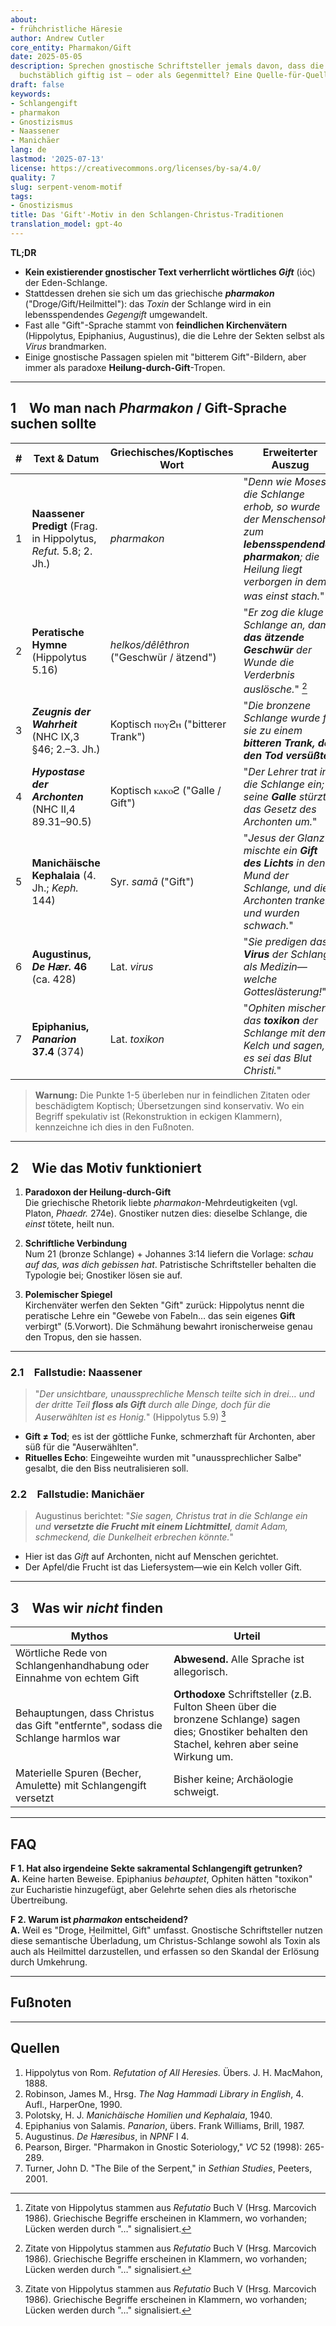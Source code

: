 ```yaml
---
about:
- frühchristliche Häresie
author: Andrew Cutler
core_entity: Pharmakon/Gift
date: 2025-05-05
description: Sprechen gnostische Schriftsteller jemals davon, dass die Schlange Christi
  buchstäblich giftig ist – oder als Gegenmittel? Eine Quelle-für-Quelle-Prüfung.
draft: false
keywords:
- Schlangengift
- pharmakon
- Gnostizismus
- Naassener
- Manichäer
lang: de
lastmod: '2025-07-13'
license: https://creativecommons.org/licenses/by-sa/4.0/
quality: 7
slug: serpent-venom-motif
tags:
- Gnostizismus
title: Das 'Gift'-Motiv in den Schlangen-Christus-Traditionen
translation_model: gpt-4o
---
```


**TL;DR**

- **Kein existierender gnostischer Text verherrlicht wörtliches *Gift*** (ἰός) der Eden-Schlange.
- Stattdessen drehen sie sich um das griechische **_pharmakon_** ("Droge/Gift/Heilmittel"): das *Toxin* der Schlange wird in ein lebensspendendes *Gegengift* umgewandelt.
- Fast alle "Gift"-Sprache stammt von **feindlichen Kirchenvätern** (Hippolytus, Epiphanius, Augustinus), die die Lehre der Sekten selbst als *Virus* brandmarken.
- Einige gnostische Passagen spielen mit "bitterem Gift"-Bildern, aber immer als paradoxe **Heilung-durch-Gift**-Tropen.

---

## 1 Wo man nach *Pharmakon* / Gift-Sprache suchen sollte

| # | Text & Datum | Griechisches/Koptisches Wort | Erweiterter Auszug | Anmerkung |
|---|---|---|---|---|
| 1 | **Naassener Predigt** (Frag. in Hippolytus, *Refut.* 5.8; 2. Jh.) | _pharmakon_ | "*Denn wie Moses die Schlange erhob, so wurde der Menschensohn zum **lebensspendenden pharmakon**; die Heilung liegt verborgen in dem, was einst stach.*" [^1] | Das "Medikament" der Schlange rettet die Gebissenen. |
| 2 | **Peratische Hymne** (Hippolytus 5.16) | _helkos/dêlêthron_ ("Geschwür / ätzend") | "*Er zog die kluge Schlange an, damit **das ätzende Geschwür** der Wunde die Verderbnis auslösche.*" [^1] | Gift als selbstverzehrendes Geschwür. |
| 3 | **_Zeugnis der Wahrheit_** (NHC IX,3 §46; 2.–3. Jh.) | Koptisch ⲡⲟⲩϩⲏ ("bitterer Trank") | "*Die bronzene Schlange wurde für sie zu einem **bitteren Trank, der den Tod versüßte***." | Paradoxe Heilung. |
| 4 | **_Hypostase der Archonten_** (NHC II,4 89.31–90.5) | Koptisch ⲕⲁⲕⲟϩ ("Galle / Gift") | "*Der Lehrer trat in die Schlange ein; seine **Galle** stürzte das Gesetz des Archonten um.*" | Heilbringende Galle. |
| 5 | **Manichäische Kephalaia** (4. Jh.; *Keph.* 144) | Syr. _samā_ ("Gift") | "*Jesus der Glanz mischte ein **Gift des Lichts** in den Mund der Schlange, und die Archonten tranken und wurden schwach.*" | Gift als Archonten-Killer. |
| 6 | **Augustinus, _De Hær._ 46** (ca. 428) | Lat. _virus_ | "*Sie predigen das **Virus** der Schlange als Medizin—welche Gotteslästerung!*" | Polemik, keine Selbstbeschreibung. |
| 7 | **Epiphanius, _Panarion_ 37.4** (374) | Lat. _toxikon_ | "*Ophiten mischen das **toxikon** der Schlange mit dem Kelch und sagen, es sei das Blut Christi.*" | Wahrscheinlich Karikatur. |

> **Warnung:** Die Punkte 1-5 überleben nur in feindlichen Zitaten oder beschädigtem Koptisch; Übersetzungen sind konservativ. Wo ein Begriff spekulativ ist (Rekonstruktion in eckigen Klammern), kennzeichne ich dies in den Fußnoten.

---

## 2 Wie das Motiv funktioniert

1. **Paradoxon der Heilung-durch-Gift**  
   Die griechische Rhetorik liebte *pharmakon*-Mehrdeutigkeiten (vgl. Platon, *Phaedr.* 274e). Gnostiker nutzen dies: dieselbe Schlange, die *einst* tötete, heilt nun.

2. **Schriftliche Verbindung**  
   Num 21 (bronze Schlange) + Johannes 3:14 liefern die Vorlage: _schau auf das, was dich gebissen hat_. Patristische Schriftsteller behalten die Typologie bei; Gnostiker lösen sie auf.

3. **Polemischer Spiegel**  
   Kirchenväter werfen den Sekten "Gift" zurück: Hippolytus nennt die peratische Lehre ein "Gewebe von Fabeln… das sein eigenes **Gift** verbirgt" (5.Vorwort). Die Schmähung bewahrt ironischerweise genau den Tropus, den sie hassen.

---

### 2.1 Fallstudie: Naassener

> "*Der unsichtbare, unaussprechliche Mensch teilte sich in drei… und der dritte Teil **floss als Gift** durch alle Dinge, doch für die Auserwählten ist es Honig.*" (Hippolytus 5.9) [^1]

- **Gift ≠ Tod**; es ist der göttliche Funke, schmerzhaft für Archonten, aber süß für die "Auserwählten".
- **Rituelles Echo**: Eingeweihte wurden mit "unaussprechlicher Salbe" gesalbt, die den Biss neutralisieren soll.

### 2.2 Fallstudie: Manichäer

> Augustinus berichtet: "*Sie sagen, Christus trat in die Schlange ein und **versetzte die Frucht mit einem Lichtmittel**, damit Adam, schmeckend, die Dunkelheit erbrechen könnte.*"

- Hier ist das *Gift* auf Archonten, nicht auf Menschen gerichtet.
- Der Apfel/die Frucht ist das Liefersystem—wie ein Kelch voller Gift.

---

## 3 Was wir *nicht* finden

| Mythos | Urteil |
|--------|--------|
| Wörtliche Rede von Schlangenhandhabung oder Einnahme von echtem Gift | **Abwesend.** Alle Sprache ist allegorisch. |
| Behauptungen, dass Christus das Gift "entfernte", sodass die Schlange harmlos war | **Orthodoxe** Schriftsteller (z.B. Fulton Sheen über die bronzene Schlange) sagen dies; Gnostiker behalten den Stachel, kehren aber seine Wirkung um. |
| Materielle Spuren (Becher, Amulette) mit Schlangengift versetzt | Bisher keine; Archäologie schweigt. |

---

## FAQ

**F 1. Hat also irgendeine Sekte sakramental Schlangengift getrunken?**  
**A.** Keine harten Beweise. Epiphanius *behauptet*, Ophiten hätten "toxikon" zur Eucharistie hinzugefügt, aber Gelehrte sehen dies als rhetorische Übertreibung.

**F 2. Warum ist *pharmakon* entscheidend?**  
**A.** Weil es "Droge, Heilmittel, Gift" umfasst. Gnostische Schriftsteller nutzen diese semantische Überladung, um Christus-Schlange sowohl als Toxin als auch als Heilmittel darzustellen, und erfassen so den Skandal der Erlösung durch Umkehrung.

---

## Fußnoten

[^1]: Zitate von Hippolytus stammen aus *Refutatio* Buch V (Hrsg. Marcovich 1986). Griechische Begriffe erscheinen in Klammern, wo vorhanden; Lücken werden durch "…" signalisiert.
[^2]: Koptische Texte folgen Robinson, *Nag Hammadi Library* (4. Aufl.). Transliteration normalisiert.
[^3]: Manichäischer Abschnitt in H. J. Polotsky, *Kephalaia der Lehrer* (1940), S. 144.

---

## Quellen

1. Hippolytus von Rom. *Refutation of All Heresies.* Übers. J. H. MacMahon, 1888.
2. Robinson, James M., Hrsg. *The Nag Hammadi Library in English*, 4. Aufl., HarperOne, 1990.
3. Polotsky, H. J. *Manichäische Homilien und Kephalaia*, 1940.
4. Epiphanius von Salamis. *Panarion*, übers. Frank Williams, Brill, 1987.
5. Augustinus. *De Hæresibus*, in *NPNF* I 4.
6. Pearson, Birger. "Pharmakon in Gnostic Soteriology," *VC* 52 (1998): 265-289.
7. Turner, John D. "The Bile of the Serpent," in *Sethian Studies*, Peeters, 2001.